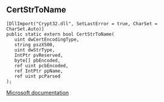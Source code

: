 ## CertStrToName

```
[DllImport("Crypt32.dll", SetLastError = true, CharSet = CharSet.Auto)]
public static extern bool CertStrToName(
   uint dwCertEncodingType,
   string pszX500,
   uint dwStrType,
   IntPtr pvReserved,
   byte[] pbEncoded,
   ref uint pcbEncoded,
   ref IntPtr ppName,
   ref uint pcParsed
);
```

[Microsoft documentation](https://docs.microsoft.com/en-us/windows/win32/api/wincrypt/nf-wincrypt-certstrtonamew)
